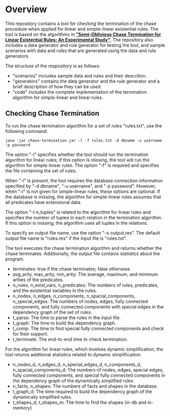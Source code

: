 # Overview

This repository contains a tool for checking the termination of the chase procedure when applied for linear and simple-linear existential rules. The tool is based on the algorithms in [**"Semi-Oblivious Chase Termination for Linear Existential Rules: An Experimental Study"**](https://github.com/mostafamilani/chase-termination/blob/main/chase-termination.pdf). The repository also includes a data generator and rule generator for testing the tool, and sample scenarios with data and rules that are generated using the data and rule generators.

The structure of the respository is as follows:
- \"scenarios\" includes sample data and rules and their descrition. 
- \"generators\" contains the data generator and the rule generator and a brief description of how they can be used.
- \"code\" includes the complete implementation of the termination algorithm for simple-linear and linear rules.

## Checking Chase Termination 

To run the chase termination algorithm for a set of rules "rules.txt", use the following command:

```
java -jar chase-termination.jar -l -f rules.txt -d dbname -u username -p password
```

The option "-l" specifies whether the tool should run the termination algorithm for linear rules; if this option is missing, the tool will run the algorithm for simple-linear rules. The option "-f" is required and specifies the file containing the set of rules. 

When "-l" is present, the tool requires the database connection information specified by "-d dbname", "-u username", and "-p password". However, when "-l" is not given for simple-linear rules, these options are optional. If the database is missing, the algorithm for simple-linear rules assumes that all predicates have extensional data.

The option "-t n_tuples" is related to the algorithm for linear rules and specifies the number of tuples in each relation in the termination algorithm. If this option is missing, the algorithm uses all tuples in the relations.

To specify an output file name, use the option "-o output.res". The default output file name is "rules.res" if the input file is "rules.txt".

The tool executes the chase termination algorithm and returns whether the chase terminates. Additionally, the output file contains statistics about the program.

- terminates: true if the chase terminates; false otherwise.
- avg_arity, max_arity, min_arity: The average, maximum, and minimum arities of the predicates.
- n_rules, n_exist_vars, n_predicates: The numbers of rules, predicates, and the existential variables in the rules.
- n_nodes, n_edges, n_components, n_spacial_components, n_special_edges: The numbers of nodes, edges, fully connected components, and fully connected components with special edges in the dependency graph of the set of rules.
- t_parse: The time to parse the rules in the input file.
- t_graph: The time to build the dependency graph.
- t_comp: The time to find special fully connected components and check for their support.
- t_terminate: The end-to-end time to check termination.

For the algorithm for linear rules, which involves dynamic simplification, the tool returns additional statistics related to dynamic simplificaiton:
- n_nodes_d, n_edges_d, n_special_edges_d, n_components_d, n_spacial_components_d: The numbers of nodes, edges, special edges, fully connected components, and special fully connected components in the dependency graph of the dynamically simplified rules. 
- n_facts, n_shapes: The numbers of facts and shapes in the database.
- t_graph_d: The time required to build the dependency graph of the dynamically simplified rules. 
- t_shapes_d, t_shapes_m: The time to find the shapes (in-db and in-memory)
